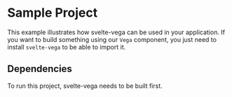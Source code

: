 # Sample Project

This example illustrates how svelte-vega can be used in your application.
If you want to build something using our `Vega` component, you just need to install `svelte-vega` to be able to import it.

## Dependencies

To run this project, svelte-vega needs to be built first.
